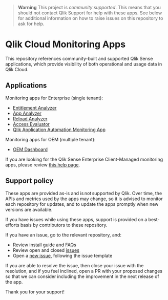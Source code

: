 > **Warning**
> This project is _community supported_. This means that you should not contact
> Qlik Support for help with these apps. See below for additional information
> on how to raise issues on this repository to ask for help.

# Qlik Cloud Monitoring Apps

This repository references community-built and supported Qlik Sense applications,
which provide visibility of both operational and usage data in Qlik Cloud.

## Applications

Monitoring apps for Enterprise (single tenant):

* [Entitlement Analyzer](https://community.qlik.com/t5/Support-Updates/Latest-Version-of-Entitlement-Analyzer-for-Qlik-Sense-Enterprise/ba-p/1817404)
* [App Analyzer](https://community.qlik.com/t5/Support-Updates/The-App-Analyzer-for-Qlik-SaaS-customers-is-available-NOW/ba-p/1734927)
* [Reload Analyzer](https://community.qlik.com/t5/Support-Updates/The-Reload-Analyzer-for-Qlik-SaaS-customers-is-available-NOW/ba-p/1826163)
* [Access Evaluator](https://community.qlik.com/t5/Support-Updates/New-Monitoring-App-for-Qlik-Cloud-Access-Evaluator/ba-p/1954291)
* [Qlik Application Automation Monitoring App](https://community.qlik.com/t5/Official-Support-Articles/How-to-automation-monitoring-app-for-tenant-admins-with-Qlik/ta-p/2025392)

Monitoring apps for OEM (multiple tenant):

* [OEM Dashboard](https://community.qlik.com/t5/Support-Updates/OEM-Dashboard-Qlik-Cloud-Application-Developed/ba-p/1994719)

If you are looking for the Qlik Sense Enterprise Client-Managed monitoring apps,
please review [this help page](https://help.qlik.com/en-US/sense-admin/latest/Subsystems/DeployAdministerQSE/Content/Sense_DeployAdminister/QSEoW/Administer_QSEoW/Monitoring_QSEoW/Monitor-Qlik-Sense-site.htm).

## Support policy

These apps are provided as-is and is not supported by Qlik. Over time, the APIs and
metrics used by the apps may change, so it is advised to monitor each repository
for updates, and to update the apps promptly when new versions are available.

If you have issues while using these apps, support is provided on a best-efforts
basis by contributors to these repository.

If you have an issue, go to the relevant repository, and:

* Review install guide and FAQs
* Review open and closed [issues](/issues)
* Open a [new issue](/issues/new), following the issue template

If you are able to resolve the issue, then close your issue with the resolution,
and if you feel inclined, open a PR with your proposed changes so that we can
consider including the improvement in the next release of the app.

Thank you for your support!
